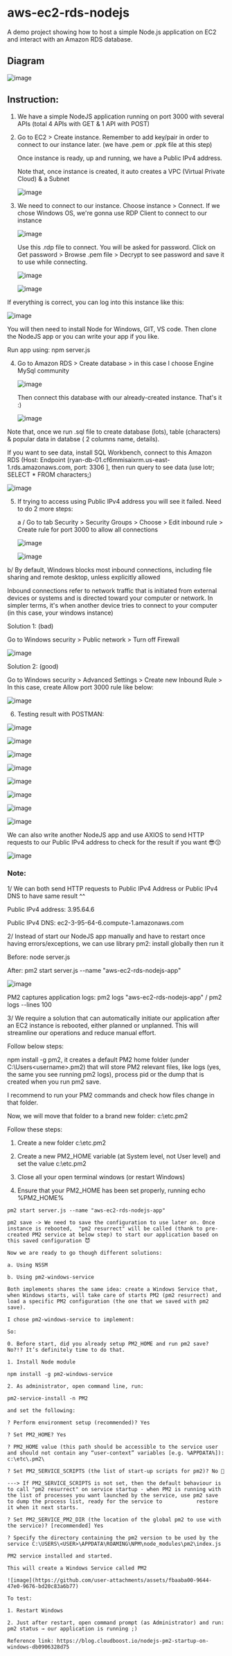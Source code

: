 # aws-ec2-rds-nodejs
A demo project showing how to host a simple Node.js application on EC2 and interact with an Amazon RDS database.

## Diagram

![image](https://github.com/user-attachments/assets/409bb36e-dd55-4ac0-9df4-f71bcfba94d3)


## Instruction:

1. We have a simple NodeJS application running on port 3000 with several APIs (total 4 APIs with GET & 1 API with POST)


2. Go to EC2 > Create instance. Remember to add key/pair in order to connect to our instance later. (we have .pem or .ppk file at this step)
  
   Once instance is ready, up and running, we have a Public IPv4 address.

   Note that, once instance is created, it auto creates a VPC (Virtual Private Cloud) & a Subnet
   
   ![image](https://github.com/user-attachments/assets/b0d19f60-6156-4ceb-8beb-401364a57e77)


3. We need to connect to our instance. Choose instance > Connect. If we chose Windows OS, we're gonna use RDP Client to connect to our instance

   ![image](https://github.com/user-attachments/assets/4afffea1-6e5c-40a0-b4f8-49ce4bf34d0e)

   Use this .rdp file to connect. You will be asked for password. Click on Get password > Browse .pem file > Decrypt to see password and save it to use while connecting.
   
   ![image](https://github.com/user-attachments/assets/5d8c5952-fc89-46af-9861-8a24ada02069)

   ![image](https://github.com/user-attachments/assets/6a9ee162-1383-4b3d-9e9e-58932d7dac58)

  If everything is correct, you can log into this instance like this:

  ![image](https://github.com/user-attachments/assets/8a14b115-6c36-4c70-8015-1f6e41d25397)

  You will then need to install Node for Windows, GIT, VS code. Then clone the NodeJS app or you can write your app if you like.

  Run app using: npm server.js


4. Go to Amazon RDS > Create database > in this case I choose Engine MySql community

   ![image](https://github.com/user-attachments/assets/a8123256-e41e-4377-9525-0c5e1928c536)

   Then connect this database with our already-created instance. That's it :)

   ![image](https://github.com/user-attachments/assets/0ba4a1cd-7ed6-4e86-8669-5227aead452b)

  Note that, once we run .sql file to create database (lots), table (characters) & popular data in databse ( 2 columns name, details). 
  
  If you want to see data, install SQL Workbench, connect to this Amazon RDS (Host: Endpoint (ryan-db-01.cf6mmisaixrm.us-east-1.rds.amazonaws.com, port: 3306 ], then run query to see data (use lotr; SELECT * FROM characters;)

  ![image](https://github.com/user-attachments/assets/4d1b47d8-4163-4504-9ab5-2c5a45dbaeab)

  
5. If trying to access using Public IPv4 address you will see it failed. Need to do 2 more steps:

   a / Go to tab Security > Security Groups > Choose > Edit inbound rule > Create rule for port 3000 to allow all connections

   ![image](https://github.com/user-attachments/assets/8bf3493d-8da3-4721-87ea-a8512cac26d6)

   ![image](https://github.com/user-attachments/assets/7aebfa23-6171-42e6-aebf-41a046cc6447)

  b/ By default, Windows blocks most inbound connections, including file sharing and remote desktop, unless explicitly allowed

  Inbound connections refer to network traffic that is initiated from external devices or systems and is directed toward your computer or network. In simpler terms, it's when another device tries to connect to your computer (in this case, your windows instance)

  Solution 1: (bad)

  Go to Windows security > Public network > Turn off Firewall

  ![image](https://github.com/user-attachments/assets/5df3b3e5-7d22-4a69-a5f2-37ec2437619a)

  Solution 2: (good)

   Go to Windows security > Advanced Settings > Create new Inbound Rule > In this case, create Allow port 3000 rule like below:

   ![image](https://github.com/user-attachments/assets/893eddb1-90b4-44b8-8bc3-a4ea37af85b5)


6. Testing result with POSTMAN:

![image](https://github.com/user-attachments/assets/30337e52-f612-4801-a28b-8cc3cbb340aa)

![image](https://github.com/user-attachments/assets/a7cde774-5513-4566-98d5-36cc31222703)

![image](https://github.com/user-attachments/assets/51b05ad2-6309-4db1-bb40-78cfb3f7bf6a)

![image](https://github.com/user-attachments/assets/634e5c0a-a462-46d8-af35-ebd3557e46be)

![image](https://github.com/user-attachments/assets/680c452c-4880-45a8-893c-ad9ee06ce429)

![image](https://github.com/user-attachments/assets/b6d6df54-1023-49bb-b06e-5f85f258ed24)

![image](https://github.com/user-attachments/assets/d979e15d-4bd5-410c-bbb3-9e4e27c540fc)

![image](https://github.com/user-attachments/assets/aef79fd3-abc4-4472-9dc6-6845a60b3b70)

We can also write another NodeJS app and use AXIOS to send HTTP requests to our Public IPv4 address to check for the result if you want 😎😗

![image](https://github.com/user-attachments/assets/a8559094-f5a2-4281-a889-4b5892e65f02)

### Note: 

1/ We can both send HTTP requests to Public IPv4 Address or Public IPv4 DNS to have same result ^^

   Public IPv4 address: 3.95.64.6

   Public IPv4 DNS: ec2-3-95-64-6.compute-1.amazonaws.com

2/ Instead of start our NodeJS app manually and have to restart once having errors/exceptions, we can use library pm2: install globally then run it

   Before: node server.js

   After: pm2 start server.js --name "aws-ec2-rds-nodejs-app"

   ![image](https://github.com/user-attachments/assets/c6aa1315-1c2c-407d-b5b3-458be31e7214)

   PM2 captures application logs: pm2 logs "aws-ec2-rds-nodejs-app" / pm2 logs --lines 100

3/ We require a solution that can automatically initiate our application after an EC2 instance is rebooted, either planned or unplanned. This will streamline our operations and reduce manual effort.

   Follow below steps: 
   
   npm install -g pm2, it creates a default PM2 home folder (under C:\Users\<username>\.pm2) that will store PM2 relevant files, like logs (yes, the same you see running pm2 logs), process pid or the dump that is created when you run pm2 save. 
   
   I recommend to run your PM2 commands and check how files change in that folder.

   Now, we will move that folder to a brand new folder: c:\etc\.pm2
  
   Follow these steps:
   
   1. Create a new folder c:\etc\.pm2
   
   2. Create a new PM2_HOME variable (at System level, not User level) and set the value c:\etc\.pm2
   
   3. Close all your open terminal windows (or restart Windows)
   
   4. Ensure that your PM2_HOME has been set properly, running echo %PM2_HOME%
 
    pm2 start server.js --name "aws-ec2-rds-nodejs-app"
    
    pm2 save -> We need to save the configuration to use later on. Once instance is rebooted,  "pm2 resurrect" will be called (thank to pre-created PM2 service at below step) to start our application based on this saved configuration 😈

    Now we are ready to go though different solutions:
    
    a. Using NSSM
    
    b. Using pm2-windows-service
    
    Both implements shares the same idea: create a Windows Service that, when Windows starts, will take care of starts PM2 (pm2 resurrect) and load a specific PM2 configuration (the one that we saved with pm2 save).

    I chose pm2-windows-service to implement:

    So:
    
    0. Before start, did you already setup PM2_HOME and run pm2 save? No?!? It’s definitely time to do that.
    
    1. Install Node module
    
    npm install -g pm2-windows-service
    
    2. As administrator, open command line, run:
    
    pm2-service-install -n PM2
    
    and set the following:
    
    ? Perform environment setup (recommended)? Yes
    
    ? Set PM2_HOME? Yes
    
    ? PM2_HOME value (this path should be accessible to the service user and should not contain any “user-context” variables [e.g. %APPDATA%]): c:\etc\.pm2\
    
    ? Set PM2_SERVICE_SCRIPTS (the list of start-up scripts for pm2)? No 👿 
    
    ---> If PM2_SERVICE_SCRIPTS is not set, then the default behaviour is to call "pm2 resurrect" on service startup - when PM2 is running with the list of processes you want launched by the service, use pm2 save to dump the process list, ready for the service to           restore it when it next starts.
    
    ? Set PM2_SERVICE_PM2_DIR (the location of the global pm2 to use with the service)? [recommended] Yes
    
    ? Specify the directory containing the pm2 version to be used by the service C:\USERS\<USER>\APPDATA\ROAMING\NPM\node_modules\pm2\index.js
    
    PM2 service installed and started.
    
    This will create a Windows Service called PM2

    ![image](https://github.com/user-attachments/assets/fbaaba00-9644-47e0-9676-bd20c83a6b77)

    To test:
    
    1. Restart Windows
    
    2. Just after restart, open command prompt (as Administrator) and run: pm2 status → our application is running ;)
    
    Reference link: https://blog.cloudboost.io/nodejs-pm2-startup-on-windows-db0906328d75
